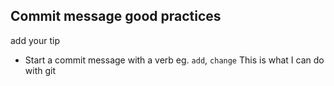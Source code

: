 ## Commit message good practices

add your tip

- Start a commit message with a verb eg. `add`, `change` 
This is what I can do with git
